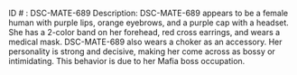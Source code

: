 ID # : DSC-MATE-689
Description: DSC-MATE-689 appears to be a female human with purple lips, orange eyebrows, and a purple cap with a headset. She has a 2-color band on her forehead, red cross earrings, and wears a medical mask. DSC-MATE-689 also wears a choker as an accessory. Her personality is strong and decisive, making her come across as bossy or intimidating. This behavior is due to her Mafia boss occupation.